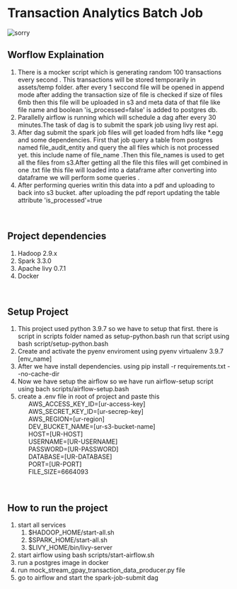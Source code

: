<h1>Transaction Analytics Batch Job</h1>
<img src="https://user-images.githubusercontent.com/67195682/209856622-fd760a0f-51ce-4cc5-bd82-a973604a1cb9.png" alt="sorry">
<br>

<h2>Worflow Explaination</h2>
<ol>
    <li>
        There is a mocker script which is generating random 100 transactions every second . This transactions will be
        stored temporarily in assets/temp folder. after every 1 seccond file will be opened in append mode after adding
        the transaction size of file is checked if size of files 6mb then this file will be uploaded in s3 and meta data
        of that file like file name and boolean 'is_processed=false' is added to postgres db.
    </li>
    <li>Parallelly airflow is running which will schedule a dag after every 30 minutes.The task of dag is to submit the
        spark job using livy rest api.</li>
    <li>After dag submit the spark job files will get loaded from hdfs like *.egg and some dependencies. First that job
        query a table from postgres named file_audit_entity and query the all files which is not processed yet. this
        include name of file_name .Then this file_names is used to get all the files from s3.After getting all the file
        this files will get combined in one .txt file this file will loaded into a dataframe after converting into
        dataframe we will perform some queries .
    <li>After performing queries writin this data into a pdf and uploading to back into s3 bucket. after uploading the
        pdf report updating the table attribute 'is_processed'=true
</ol>
<br>
<h2>Project dependencies</h2>
<ol>
    <li>
        Hadoop 2.9.x
    </li>
    <li>
        Spark 3.3.0
    </li>
    <li>
        Apache livy 0.7.1
    </li>
    <li>
        Docker
    </li>
</ol>
<br>
<h2>Setup Project</h2>
<ol>
    <li>
        This project used python 3.9.7 so we have to setup that first. there is script in scripts folder named as
        setup-python.bash run that script using bash script/setup-python.bash
    </li>
    <li>
        Create and activate the pyenv enviroment using pyenv virtualenv 3.9.7 [env_name]
    </li>
    <li>
        After we have install dependencies. using pip install -r requirements.txt --no-cache-dir
    </li>
    <li>
        Now we have setup the airflow so we have run airflow-setup script using bach scripts/airflow-setup.bash
    </li>
    <li>
        create a .env file in root of project
        and paste this
        <ol>
            AWS_ACCESS_KEY_ID=[ur-access-key]<br>
            AWS_SECRET_KEY_ID=[ur-secrep-key]<br>
            AWS_REGION=[ur-region]<br>
            DEV_BUCKET_NAME=[ur-s3-bucket-name]<br>
            HOST=[UR-HOST]<br>
            USERNAME=[UR-USERNAME]<br>
            PASSWORD=[UR-PASSWORD]<br>
            DATABASE=[UR-DATABASE]<br>
            PORT=[UR-PORT]<br>
            FILE_SIZE=6664093
        </ol>
    </li>
</ol>
<br>
<h2>How to run the project</h2>
<ol>
    <li>
        start all services
        <ol>
            <li>$HADOOP_HOME/start-all.sh</li>
            <li>$SPARK_HOME/start-all.sh</li>
            <li>$LIVY_HOME/bin/livy-server</li>
        </ol>
    </li>
    <li>
        start airflow using bash scripts/start-airflow.sh
    </li>
    <li>
        run a postgres image in docker
    </li>
    <li>
        run mock_stream_gpay_transaction_data_producer.py file
    </li>
    <li>
        go to airflow and start the spark-job-submit dag
    </li>

</ol>